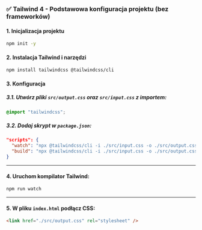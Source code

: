 ### ✅ **Tailwind 4 - Podstawowa konfiguracja projektu (bez frameworków)**

#### **1. Inicjalizacja projektu**

```bash
npm init -y
```

#### **2. Instalacja Tailwind i narzędzi**

```bash
npm install tailwindcss @tailwindcss/cli
```

#### **3. Konfiguracja**

##### 3.1. Utwórz pliki `src/output.css` oraz `src/input.css` z importem:

```css
@import "tailwindcss";
```

##### 3.2. Dodaj skrypt w `package.json`:

```json
"scripts": {
  "watch": "npx @tailwindcss/cli -i ./src/input.css -o ./src/output.css --watch",
  "build": "npx @tailwindcss/cli -i ./src/input.css -o ./src/output.css"
}
```

---

#### **4. Uruchom kompilator Tailwind:**

```bash
npm run watch
```

---

#### **5. W pliku `index.html` podłącz CSS:**

```html
<link href="./src/output.css" rel="stylesheet" />
```
